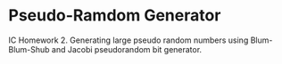 # Pseudo-Ramdom Generator
 IC Homework 2. Generating large pseudo random numbers using Blum-Blum-Shub and Jacobi pseudorandom bit generator.
